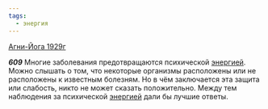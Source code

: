 ```yaml
---
tags:
  - энергия
---
```


[Агни-Йога 1929г](https://127.0.0.1:4002/agni/1929)

___609___
Многие заболевания предотвращаются психической [энергией](../../../tags/#энергия). Можно слышать о том, что некоторые организмы расположены или не расположены к известным болезням. Но в чём заключается эта защита или слабость, никто не может сказать положительно. Между тем наблюдения за психической [энергией](../../../tags/#энергия) дали бы лучшие ответы.